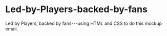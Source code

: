 # Led-by-Players-backed-by-fans
Led by Players, backed by fans---using HTML and CSS to do this mockup email.
